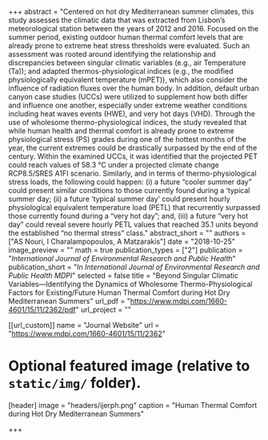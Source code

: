 +++
abstract = "Centered on hot dry Mediterranean summer climates, this study assesses the climatic data that was extracted from Lisbon’s meteorological station between the years of 2012 and 2016. Focused on the summer period, existing outdoor human thermal comfort levels that are already prone to extreme heat stress thresholds were evaluated. Such an assessment was rooted around identifying the relationship and discrepancies between singular climatic variables (e.g., air Temperature (Ta)); and adapted thermos-physiological indices (e.g., the modified physiologically equivalent temperature (mPET)), which also consider the influence of radiation fluxes over the human body. In addition, default urban canyon case studies (UCCs) were utilized to supplement how both differ and influence one another, especially under extreme weather conditions including heat waves events (HWE), and very hot days (VHD). Through the use of wholesome thermo-physiological indices, the study revealed that while human health and thermal comfort is already prone to extreme physiological stress (PS) grades during one of the hottest months of the year, the current extremes could be drastically surpassed by the end of the century. Within the examined UCCs, it was identified that the projected PET could reach values of 58.3 °C under a projected climate change RCP8.5/SRES A1FI scenario. Similarly, and in terms of thermo-physiological stress loads, the following could happen: (i) a future “cooler summer day” could present similar conditions to those currently found during a ‘typical summer day; (ii) a future ‘typical summer day’ could present hourly physiological equivalent temperature load (PETL) that recurrently surpassed those currently found during a “very hot day”; and, (iii) a future “very hot day” could reveal severe hourly PETL values that reached 35.1 units beyond the established “no thermal stress” class."
abstract_short = ""
authors = ["AS Nouri, I Charalampopoulos, A Matzarakis"]
date = "2018-10-25"
image_preview = ""
math = true
publication_types = ["2"]
publication = "*International Journal of Environmental Research and Public Health*"
publication_short = "In *International Journal of Environmental Research and Public Health MDPI*"
selected = false
title = "Beyond Singular Climatic Variables—Identifying the Dynamics of Wholesome Thermo-Physiological Factors for Existing/Future Human Thermal Comfort during Hot Dry Mediterranean Summers"
url_pdf = "https://www.mdpi.com/1660-4601/15/11/2362/pdf"
url_project = ""

[[url_custom]]
name = "Journal Website"
url = "https://www.mdpi.com/1660-4601/15/11/2362"

# Optional featured image (relative to `static/img/` folder).
[header]
image = "headers/ijerph.png"
caption = "Human Thermal Comfort during Hot Dry Mediterranean Summers"

+++

